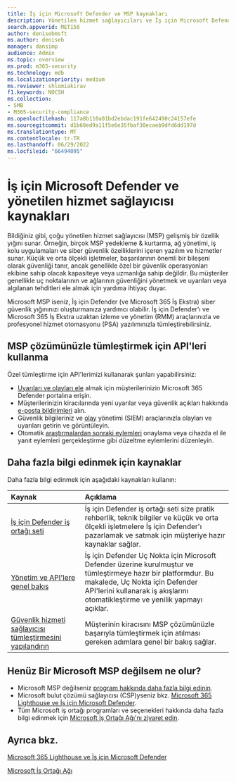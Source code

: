 ```yaml
---
title: İş için Microsoft Defender ve MSP kaynakları
description: Yönetilen hizmet sağlayıcıları ve İş için Microsoft Defender için kullanılabilir kaynaklar hakkında bilgi edinin.
search.appverid: MET150
author: denisebmsft
ms.author: deniseb
manager: dansimp
audience: Admin
ms.topic: overview
ms.prod: m365-security
ms.technology: mdb
ms.localizationpriority: medium
ms.reviewer: shlomiakirav
f1.keywords: NOCSH
ms.collection:
- SMB
- M365-security-compliance
ms.openlocfilehash: 117a8b110a01bd2ebdac191fe642490c24157efe
ms.sourcegitcommit: d1b60ed9a11f5e6e35fbaf30ecaeb9dfd6dd197d
ms.translationtype: MT
ms.contentlocale: tr-TR
ms.lasthandoff: 06/29/2022
ms.locfileid: "66494095"
---
```

# <a name="microsoft-defender-for-business-and-managed-service-provider-resources"></a>İş için Microsoft Defender ve yönetilen hizmet sağlayıcısı kaynakları

Bildiğiniz gibi, çoğu yönetilen hizmet sağlayıcısı (MSP) gelişmiş bir özellik yığını sunar. Örneğin, birçok MSP yedekleme & kurtarma, ağ yönetimi, iş kolu uygulamaları ve siber güvenlik özelliklerini içeren yazılım ve hizmetler sunar. Küçük ve orta ölçekli işletmeler, başarılarının önemli bir bileşeni olarak güvenliği tanır, ancak genellikle özel bir güvenlik operasyonları ekibine sahip olacak kapasiteye veya uzmanlığa sahip değildir. Bu müşteriler genellikle uç noktalarının ve ağlarının güvenliğini yönetmek ve uyarıları veya algılanan tehditleri ele almak için yardıma ihtiyaç duyar.

Microsoft MSP iseniz, İş için Defender (ve Microsoft 365 İş Ekstra) siber güvenlik yığınınızı oluşturmanıza yardımcı olabilir. İş için Defender'ı ve Microsoft 365 İş Ekstra uzaktan izleme ve yönetim (RMM) araçlarınızla ve profesyonel hizmet otomasyonu (PSA) yazılımınızla tümleştirebilirsiniz.

## <a name="use-apis-to-integrate-with-your-msp-solution"></a>MSP çözümünüzle tümleştirmek için API'leri kullanma

Özel tümleştirme için API'lerimizi kullanarak şunları yapabilirsiniz:

- [Uyarıları ve olayları ele](mdb-respond-mitigate-threats.md) almak için müşterilerinizin Microsoft 365 Defender portalına erişin.
- Müşterilerinizin kiracılarında yeni uyarılar veya güvenlik açıkları hakkında [e-posta bildirimleri](mdb-email-notifications.md) alın.
- Güvenlik bilgileriniz ve [olay](mdb-view-manage-incidents.md) yönetimi (SIEM) araçlarınızla olayları ve uyarıları getirin ve görüntüleyin.
- Otomatik [araştırmalardan sonraki eylemleri](mdb-review-remediation-actions.md) onaylama veya cihazda el ile yanıt eylemleri gerçekleştirme gibi düzeltme eylemlerini düzenleyin.

## <a name="resources-to-learn-more"></a>Daha fazla bilgi edinmek için kaynaklar

Daha fazla bilgi edinmek için aşağıdaki kaynakları kullanın:

| Kaynak | Açıklama |
|:---|:---|
| [İş için Defender iş ortağı seti](https://aka.ms/MDBPartnerKit) | İş için Defender iş ortağı seti size pratik rehberlik, teknik bilgiler ve küçük ve orta ölçekli işletmelere İş için Defender'ı pazarlamak ve satmak için müşteriye hazır kaynaklar sağlar.  |
| [Yönetim ve API'lere genel bakış](../defender-endpoint/management-apis.md) | İş için Defender Uç Nokta için Microsoft Defender üzerine kurulmuştur ve tümleştirmeye hazır bir platformdur. Bu makalede, Uç Nokta için Defender API'lerini kullanarak iş akışlarını otomatikleştirme ve yenilik yapmayı açıklar. |
| [Güvenlik hizmeti sağlayıcısı tümleştirmesini yapılandırın](../defender-endpoint/configure-mssp-support.md) | Müşterinin kiracısını MSP çözümünüzle başarıyla tümleştirmek için atılması gereken adımlara genel bir bakış sağlar. |

## <a name="what-if-im-not-a-microsoft-msp-yet"></a>Henüz Bir Microsoft MSP değilsem ne olur?

- Microsoft MSP değilseniz [program hakkında daha fazla bilgi edinin](https://partner.microsoft.com/solutions/managed-services).
- Microsoft bulut çözümü sağlayıcısı (CSP)yseniz bkz. [Microsoft 365 Lighthouse ve İş için Microsoft Defender](mdb-lighthouse-integration.md).
- Tüm Microsoft iş ortağı programları ve seçenekleri hakkında daha fazla bilgi edinmek için [Microsoft İş Ortağı Ağı'nı ziyaret edin](https://partner.microsoft.com).

## <a name="see-also"></a>Ayrıca bkz.

[Microsoft 365 Lighthouse ve İş için Microsoft Defender](mdb-lighthouse-integration.md)

[Microsoft İş Ortağı Ağı](https://partner.microsoft.com)